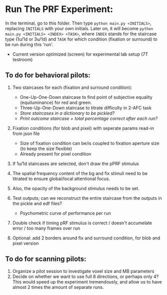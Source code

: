 # Run The PRF Experiment:
In the terminal, go to this folder. Then type ```python main.py <INITIALS>```, replacing `INITIALS` with your own initials. Later on, it will become ```python main.py <INITIALS> <INDEX> <TASK>```, where `INDEX` stands for the staircase type (1u/1d or 3u/1d) and `TASK` for which condition (fixation or surround) to be run during this 'run'.

* Current version optimized (screen) for experimental lab setup (7T testroom)

## To do for behavioral pilots:

1. Two staircases for each (fixation and surround condition): 
    * One-Up-One-Down staircase to find point of subjective equality (equiluminance) for red and green.
    * Three-Up-One-Down staircase to titrate difficulty in 2-AFC task
    * *Store staircases in a dictionary to be pickled?*
    * *Print outcome staircase + total percentage correct after each run?*

2. Fixation conditions (for blob and pixel) with seperate params read-in from json file
	* Size of fixation condition can be/is coupled to fixation aperture size (to keep the size flexible)
	* Already present for pixel condition

3. If 1u/1d staircases are selected, don't draw the pPRF stimulus
4. The spatial frequency content of the bg and fix stimuli need to be titrated to ensure global/local attentional focus. 
5. Also, the opacity of the background stimulus needs to be set.
6. Test outputs; can we reconstruct the entire staircase from the outputs in the pickle and edf files?
    * Psychometric curve of performance per run

7. Double check if timing pRF stimulus is correct / doesn't accumelate error / too many frames over run
8. Optional: add 2 borders around fix and surround condition, for blob and pixel version

## To do for scanning pilots:

1. Organize a pilot session to investigate voxel size and MB parameters
2. Decide on whether we want to use full 8 directions, or perhaps only 4? This would speed up the experiment tremendously, and allow us to have almost 2 times the amount of separate runs.

